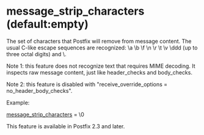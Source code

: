 # message_strip_characters (default:empty) 

 The set of characters that Postfix will remove from message
content.  The usual C-like escape sequences are recognized: \a
\b \f \n \r \t \v \ddd (up to three octal digits) and
\\. 

 Note 1: this feature does not recognize text that requires MIME
decoding. It inspects raw message content, just like header_checks
and body_checks.  

 Note 2: this feature is disabled with "receive_override_options
= no_header_body_checks".  

 Example: 


<a href="postconf.5.html#message_strip_characters">message_strip_characters</a> = \0


 This feature is available in Postfix 2.3 and later.  


